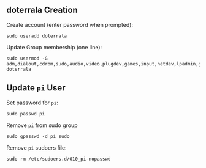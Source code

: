 ## doterrala Creation

Create account (enter password when prompted):
```
sudo useradd doterrala
```
Update Group membership (one line):
```
sudo usermod -G adm,dialout,cdrom,sudo,audio,video,plugdev,games,input,netdev,lpadmin,gpio,i2c,spi doterrala
```

## Update `pi` User

Set password for `pi`:
```
sudo passwd pi
```

Remove `pi` from sudo group
```
sudo gpasswd -d pi sudo
```

Remove `pi` sudoers file:
```
sudo rm /etc/sudoers.d/010_pi-nopasswd
```

